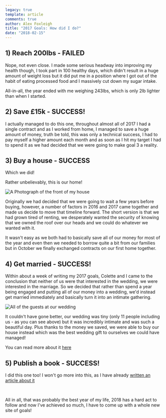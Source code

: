 ```yaml
---
legacy: true 
template: article 
comments: true 
author: Alex Foxleigh
title: "2017 Goals: How did I do?"
date: "2018-02-15"
---
```


## 1) Reach 200lbs - FAILED

Nope, not even close. I made some serious headway into improving my health though, I took part in 100 healthy days, which didn't result in a huge amount of weight loss but it did put me in a position where I got out of the habit of eating processed food and I massively cut down my sugar intake.

All-in-all, the year ended with me weighing 243lbs, which is only 2lb lighter than when I started.

## 2) Save £15k - SUCCESS!

I actually managed to do this one, throughout almost all of 2017 I had a single contract and as I worked from home, I managed to save a huge amount of money, truth be told, this was only a technical success, I had to pay myself a higher amount each month and as soon as I hit my target I had to spend it as we had decided that we were going to make goal 3 a reality.

## 3) Buy a house - SUCCESS

Which we did!

Rather unbelievably, this is our home!

![A Photograph of the front of my house](http://foxleigh.me/wp-content/uploads/2018/02/home-1024x702.png)

Originally we had decided that we were going to wait a few years before buying, however, a number of factors in 2016 and 2017 came together and made us decide to move that timeline forward. The short version is that we had grown tired of renting, we desperately wanted the security of knowing that we owned the roof over our heads and we could do whatever we wanted with it.

It wasn't easy as we both had to basically save all of our money for most of the year and even then we needed to borrow quite a bit from our families but in October we finally exchanged contracts on our first home together.

## 4) Get married - SUCCESS!

Within about a week of writing my 2017 goals, Colette and I came to the conclusion that neither of us were that interested in the wedding, we were interested in the marriage. So we decided that rather than spend a year being engaged and putting all of our money into a wedding, we'd instead get married immediately and basically turn it into an intimate gathering.

![All of the guests at our wedding](http://foxleigh.me/wp-content/uploads/2018/02/17835052_10154205871885194_9023070405855450222_o-1024x457.jpg)

It couldn't have gone better, our wedding was tiny (only 11 people including us - as you can see above) but it was incredibly intimate and was such a beautiful day. Plus thanks to the money we saved, we were able to buy our house instead which was the best wedding gift to ourselves we could have managed!

You can read more about it [here](/2017/04/holy-crap-im-married/)

## 5) Publish a book - SUCCESS!

I did this one too! I won't go more into this, as I have already [written an article about it](/2017/06/lets-kill-capitalism/)

 

All in all, that was probably the best year of my life, 2018 has a hard act to follow and now I've achieved so much, I have to come up with a whole new site of goals!
